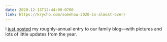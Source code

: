 ```yaml
---
date: 2020-12-13T12:44:00-0700
link: https://krycho.com/somehow-2020-is-almost-over/
---
```



I [just posted]({{link}}) my roughly-annual entry to our family blog—with pictures and lots of little updates from the year.
